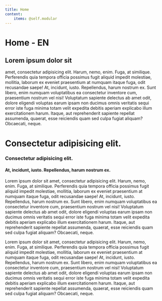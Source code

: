 ```yaml
---
title: Home
content:
    items: @self.modular
---
```


# Home - EN 

## Lorem ipsum dolor sit 
amet, consectetur adipisicing elit. Harum, nemo, enim. Fuga, at similique. Perferendis quia tempora officia possimus fugit aliquid impedit molestiae, mollitia, laborum ex eveniet praesentium at numquam itaque fuga, odit recusandae saepe! At, incidunt, iusto. Repellendus, harum nostrum ex. Sunt libero, enim numquam voluptatibus ea consectetur inventore cum, praesentium nostrum vel nisi! Voluptatum sapiente delectus ab amet odit, dolore eligendi voluptas earum ipsam non ducimus omnis veritatis sequi error iste fuga minima totam velit expedita debitis aperiam explicabo illum exercitationem harum. Itaque, aut reprehenderit sapiente repellat assumenda, quaerat, esse reiciendis quam sed culpa fugiat aliquam? Obcaecati, neque.

# Consectetur adipisicing elit. 
### Consectetur adipisicing elit. 
#### At, incidunt, iusto. Repellendus, harum nostrum ex.
Lorem ipsum dolor sit amet, consectetur adipisicing elit. Harum, nemo, enim. Fuga, at similique. Perferendis quia tempora officia possimus fugit aliquid impedit molestiae, mollitia, laborum ex eveniet praesentium at numquam itaque fuga, odit recusandae saepe! At, incidunt, iusto. Repellendus, harum nostrum ex. Sunt libero, enim numquam voluptatibus ea consectetur inventore cum, praesentium nostrum vel nisi! Voluptatum sapiente delectus ab amet odit, dolore eligendi voluptas earum ipsam non ducimus omnis veritatis sequi error iste fuga minima totam velit expedita debitis aperiam explicabo illum exercitationem harum. Itaque, aut reprehenderit sapiente repellat assumenda, quaerat, esse reiciendis quam sed culpa fugiat aliquam? Obcaecati, neque.

Lorem ipsum dolor sit amet, consectetur adipisicing elit. Harum, nemo, enim. Fuga, at similique. Perferendis quia tempora officia possimus fugit aliquid impedit molestiae, mollitia, laborum ex eveniet praesentium at numquam itaque fuga, odit recusandae saepe! At, incidunt, iusto. Repellendus, harum nostrum ex. Sunt libero, enim numquam voluptatibus ea consectetur inventore cum, praesentium nostrum vel nisi! Voluptatum sapiente delectus ab amet odit, dolore eligendi voluptas earum ipsam non ducimus omnis veritatis sequi error iste fuga minima totam velit expedita debitis aperiam explicabo illum exercitationem harum. Itaque, aut reprehenderit sapiente repellat assumenda, quaerat, esse reiciendis quam sed culpa fugiat aliquam? Obcaecati, neque.